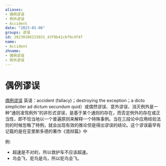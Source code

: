 ```yaml
---
aliases:
- 偶例谬误
- 例外谬误
- Accident
date: "2023-01-06"
groups: 谬误
id: 20230106215031_43f0b41cbf9c4f4f
name:
- Accident
zhname:
- 偶例谬误
- 例外谬误
---
```


# 偶例谬误

[偶例谬误](https://zh.wikipedia.org/wiki/%E5%81%B6%E4%BE%8B%E8%AC%AC%E8%AA%A4) 英语：accident (fallacy)；destroying the exception；a dicto simpliciter ad dictum secundum quid）或偶然谬误、意外谬误、消灭例外是一种“通则凌驾例外”的非形式谬误，是基于某个通则的存在，而否定例外的存在或正当性，即不恰当地以一个普遍原则来解释一个特殊事例。当在三段论中应用经验法则的时候忽略了特例，就会出现有效的推论但是得出谬误的结论。这个谬误最早有记载的是在亚里斯多德的著作《诡辩篇》中

例:
- 超速是不对的，所以救护车不应该超速。
- 鸟会飞，驼鸟是鸟，所以驼鸟会飞。

